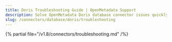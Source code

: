 ```yaml
---
title: Doris Troubleshooting Guide | OpenMetadata Support
description: Solve OpenMetadata Doris database connector issues quickly with our comprehensive troubleshooting guide. Fix common errors, configuration problems, and ...
slug: /connectors/database/doris/troubleshooting
---
```


{% partial file="/v1.8/connectors/troubleshooting.md" /%}
